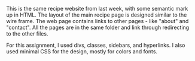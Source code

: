 This is the same recipe website from last week, with some semantic mark up in HTML. The layout of the main recipe page is designed similar to the wire frame. The web page contains links to other pages - like "about" and "contact". All the pages are in the same folder and link through redirecting to the other files. 

For this assignment, I used divs, classes, sidebars, and hyperlinks. I also used minimal CSS for the design, mostly for colors and fonts. 
